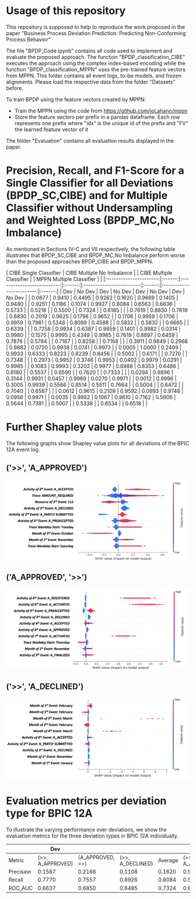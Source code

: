 # Usage of this repository
This repository is supposed to help to reproduce the work proposed in the paper "Business Process Deviation Prediction: Predicting Non-Conforming Process Behavior"

The file "BPDP_Code.ipynb" contains all code used to implement and evaluate the proposed approach. The function "BPDP_classification_CIBE" executes the approach using the complex index-based encoding while the function "BPDP_classification_MPPN" uses the pre-trained feature vectors from MPPN. This folder contains all event logs, to-be models, and frozen alignments. Please load the respective data from the folder "Datasets" before. 

To train BPDP using the feature vectors created by MPPN:
- Train the MPPN using the code from https://github.com/joLahann/mppn
- Store the feature vectors per prefix in a pandas dataframe. Each row represents one prefix where "idx" is the unique id of the prefix and "FV" the learned feature vector of it

The folder "Evaluation" contains all evaluation results displayed in the paper. 

# Precision, Recall, and F1-Score for a Single Classifier for all Deviations (BPDP_SC,CIBE) and for Multiple Classifier without Undersampling and Weighted Loss (BPDP_MC,No Imbalance)
As mentioned in Sections IV-C and VII respectively, the following table illustrates that BPDP_SC,CIBE and BPDP_MC,No Imbalance perform worse than the proposed approaches BPDP_CIBE and BPDP_MPPN.

|      CIBE Single Classifier     | CIBE Multiple No Imbalance |        | CIBE Multiple Classifier |        | MPPN Multiple Classifier |        |
|:----------------------:|:------:|:--------------------------:|:------:|:------------------------:|:------:|:------------------------:|:------:|
|           Dev          | No Dev |             Dev            | No Dev |            Dev           | No Dev |            Dev           | No Dev |
|         0.0877         | 0.9410 |           0.4495           | 0.9262 |          0.1620          | 0.9669 |          0.1405          | 0.9480 |
|         0.9251         | 0.1186 |           0.1074           | 0.9927 |          0.8084          | 0.6563 |          0.6636          | 0.5733 |
|         0.5218         |        |           0.5500           |        |          0.7324          |        |          0.6185          |        |
|         0.7619         | 0.8830 |           0.7619           | 0.8830 |          0.2019          | 0.9625 |          0.1798          | 0.9652 |
|         0.1706         | 0.9959 |           0.1706           | 0.9959 |          0.7981          | 0.5348 |          0.8089          | 0.4588 |
|         0.5832         |        |           0.5832           |        |          0.6665          |        |          0.6339          |        |
|         0.7258         | 0.9934 |           0.6387           | 0.9959 |          0.1401          | 0.9982 |          0.0314          | 0.9980 |
|         0.1575         | 0.9995 |           0.4349           | 0.9985 |          0.7619          | 0.8897 |          0.6459          | 0.7876 |
|         0.5784         |        |           0.7167           |        |          0.8258          |        |          0.7168          |        |
|         0.3911         | 0.9849 |           0.2968           | 0.9882 |          0.0720          | 0.9938 |          0.0741          | 0.9973 |
|         0.0005         | 1.0000 |           0.2409           | 0.9933 |          0.6333          | 0.8223 |          0.6239          | 0.8456 |
|         0.5002         |        |           0.6171           |        |          0.7270          |        |          0.7348          |        |
|         0.2973         | 0.9952 |           0.3746           | 0.9953 |          0.0402          | 0.9979 |          0.0291          | 0.9985 |
|         0.1083         | 0.9993 |           0.3202           | 0.9977 |          0.6888          | 0.8353 |          0.6486          | 0.8180 |
|         0.5537         |        |           0.6590           |        |          0.7620          |        |          0.7333          |        |
|         0.0294         | 0.9896 |           0.3144           | 0.9931 |          0.0457          | 0.9969 |          0.0270          | 0.9971 |
|         0.0012         | 0.9996 |           0.3005           | 0.9939 |          0.5566          | 0.8514 |          0.5511          | 0.7664 |
|         0.5004         |        |           0.6472           |        |          0.7040          |        |          0.6587          |        |
|         0.0612         | 0.9615 |           0.2109           | 0.9592 |          0.0993          | 0.9748 |          0.0956          | 0.9971 |
|         0.0035         | 0.9982 |           0.1067           | 0.9610 |          0.7162          | 0.5906 |          0.5644          | 0.7391 |
|         0.5007         |        |           0.5338           |        |          0.6534          |        |          0.6518          |        |

# Further Shapley value plots
The following graphs show Shapley value plots for all deviations of the BPIC 12A event log. 

## ('>>', 'A_APPROVED')
![plot](./Evaluation/Shapley_Values/ShapValues_12A_Model_A_APPROVED.png)

## ('A_APPROVED', '>>')
![plot](./Evaluation/Shapley_Values/ShapValues_12A_Log_A_APPROVED.png)

## ('>>', 'A_DECLINED')
![plot](./Evaluation/Shapley_Values/ShapValues_12A_Model_A_DECLINED.png)

# Evaluation metrics per deviation type for BPIC 12A

To illustrate the varying performance over deviations, we show the evaluation metrics for the three deviation types in BPIC 12A individually.

|           | Dev                                                           |||| No Dev                                                        ||||
|-----------|------------------|------------------|------------------|---------|------------------|------------------|------------------|---------|
|Metric     | (>>, A_APPROVED) | (A_APPROVED, >>) | (>>, A_DECLINED) | Average | (>>, A_APPROVED) | (A_APPROVED, >>) | (>>, A_DECLINED) | Average |
| Precision | 0.1587           | 0.2166           | 0.1108           | 0.1620  | 0.9576           | 0.9468           | 0.9964           | 0.9669  |
| Recall    | 0.7770           | 0.7557           | 0.8926           | 0.8084  | 0.5503           | 0.6143           | 0.8043           | 0.6563  |
| ROC_AUC   | 0.6637           | 0.6850           | 0.8485           | 0.7324  | 0.6637           | 0.6850           | 0.8485           | 0.7324  |
 
